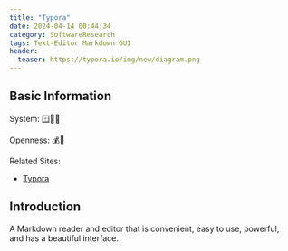 ```yaml
---
title: "Typora"
date: 2024-04-14 00:44:34
category: SoftwareResearch
tags: Text-Editor Markdown GUI
header:
  teaser: https://typora.io/img/new/diagram.png
---
```


## Basic Information

System: 🪟🍎🐧

Openness: 💰📕

Related Sites:

* [Typora](https://typora.io/)

## Introduction

A Markdown reader and editor that is convenient, easy to use, powerful, and has a beautiful interface.
